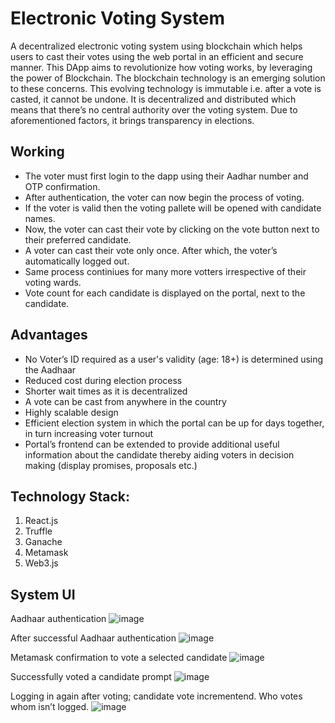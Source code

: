 # Electronic Voting System
A decentralized electronic voting system using blockchain which helps users to cast their votes using the web portal in an efficient and secure manner. 
This DApp aims to revolutionize how voting works, by leveraging the power of Blockchain. The blockchain technology is an emerging solution to these concerns. This evolving technology is immutable i.e. after a vote is casted, it cannot be undone. It is decentralized and distributed which means that there’s no central authority over the voting system. 
Due to aforementioned factors, it brings transparency in elections.

## Working
- The voter must first login to the dapp using their Aadhar number and OTP confirmation.
- After authentication, the voter can now begin the process of voting.
- If the voter is valid then the voting pallete will be opened with candidate names.
- Now, the voter can cast their vote by clicking on the vote button next to their preferred candidate.
- A voter can cast their vote only once. After which, the voter’s automatically logged out.
- Same process continiues for many more votters irrespective of their voting wards.
- Vote count for each candidate is displayed on the portal, next to the candidate.

## Advantages
- No Voter’s ID required as a user's validity (age: 18+) is determined using the Aadhaar
- Reduced cost during election process
- Shorter wait times as it is decentralized
- A vote can be cast from anywhere in the country
- Highly scalable design
- Efficient election system in which the portal can be up for days together, in turn increasing voter turnout
- Portal’s frontend can be extended to provide additional useful information about the candidate thereby aiding voters in decision making (display promises, proposals etc.)

## Technology Stack:
1. React.js
2. Truffle
3. Ganache
4. Metamask
5. Web3.js

## System UI 

Aadhaar authentication
![image](https://user-images.githubusercontent.com/44199073/162636018-678b3605-722a-40a8-89e6-bd127a7ccd54.png)

After successful Aadhaar authentication
![image](https://user-images.githubusercontent.com/44199073/162636058-5cdeb93e-50f3-4bd4-8fae-7b5c822d77af.png)

Metamask confirmation to vote a selected candidate
![image](https://user-images.githubusercontent.com/44199073/162636094-2f0b535e-f5f6-48d6-8b49-14a363d1199d.png)

Successfully voted a candidate prompt
![image](https://user-images.githubusercontent.com/44199073/162636116-31b9946b-5783-4183-9acd-04a8a0d1d07f.png)

Logging in again after voting; candidate vote incrementend.
Who votes whom isn’t logged.
![image](https://user-images.githubusercontent.com/44199073/162636123-52b6f70a-8a68-4629-bb62-c6ca2574dd8d.png)
